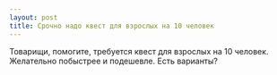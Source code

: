 ```yaml
---
layout: post 
title: Срочно надо квест для взрослых на 10 человек 
--- 
```

Товарищи, помогите, требуется квест для взрослых на 10 человек. Желательно побыстрее и подешевле. Есть варианты?